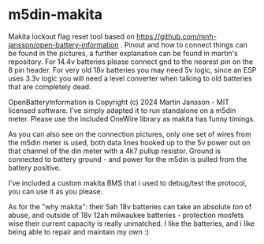 # m5din-makita
Makita lockout flag reset tool based on https://github.com/mnh-jansson/open-battery-information .
Pinout and how to connect things can be found in the pictures, a further explanation can be found in martin's repository.
For 14.4v batteries please connect gnd to the nearest pin on the 8 pin header.
For very old 18v batteries you may need 5v logic, since an ESP uses 3.3v logic you will need a level converter when talking to old batteries that are completely dead.

OpenBatteryInformation is Copyright (c) 2024 Martin Jansson - MIT licensed software. I've simply adapted it to run standalone on a m5din meter.
Please use the included OneWire library as makita has funny timings.

As you can also see on the connection pictures, only one set of wires from the m5din meter is used, both data lines hooked up to the 5v power out on that channel of the din meter with a 4k7 pullup resistor. Ground is connected to battery ground - and power for the m5din is pulled from the battery positive.

I've included a custom makita BMS that i used to debug/test the protocol, you can use it as you please.


As for the "why makita": their 5ah 18v batteries can take an absolute *ton* of abuse, and outside of 18v 12ah milwaukee batteries - protection mosfets wise their current capacity is really unmatched.
I like the batteries, and i like being able to repair and maintain my own :)
